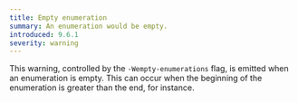 ```yaml
---
title: Empty enumeration
summary: An enumeration would be empty.
introduced: 9.6.1
severity: warning
---
```


This warning, controlled by the `-Wempty-enumerations` flag, is emitted when an enumeration is empty. This can occur when the beginning of the enumeration is greater than the end, for instance.


